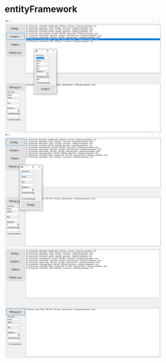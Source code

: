 # entityFramework

![](screenshot/entFramework_FrBhIbXEM0.png)
![](screenshot/entFramework_PLjB4NsMPJ.png)
![](screenshot/entFramework_cO9n5svGjr.png)
